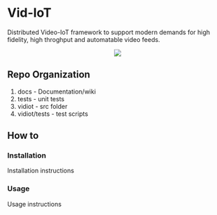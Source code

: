 # Vid-IoT
Distributed Video-IoT framework to support modern demands for high fidelity, high throghput and automatable video feeds.

<p align="center">
<img src="https://github.com/rbccps-iisc/Vid-IoT/blob/master/docs/vidiot_arch.png">
</p>

## Repo Organization
1. docs - Documentation/wiki
2. tests - unit tests
3. vidiot - src folder
4. vidiot/tests - test scripts

## How to
### Installation
Installation instructions

### Usage
Usage instructions



